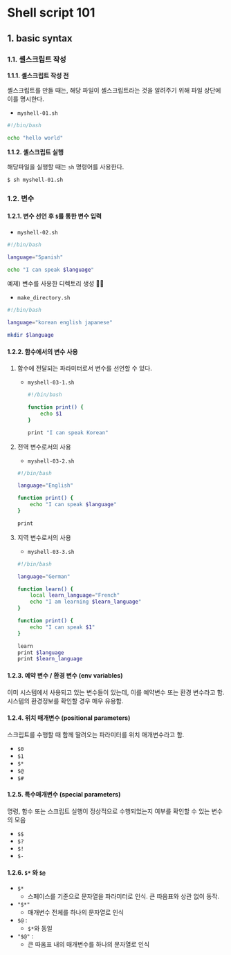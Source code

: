# Shell script 101

## 1. basic syntax

### 1.1. 셸스크립트 작성

**1.1.1. 셸스크립트 작성 전**

셸스크립트를 만들 때는, 해당 파일이 셸스크립트라는 것을 알려주기 위해 파일 상단에 이를 명시한다.

- `myshell-01.sh`

```bash
#!/bin/bash

echo "hello world"
```

**1.1.2. 셸스크립트 실행**

해당파일을 실행할 때는 `sh` 명령어를 사용한다.

```shell
$ sh myshell-01.sh
```

### 1.2.  변수

#### 1.2.1. 변수 선언 후 `$`를 통한 변수 입력 

- `myshell-02.sh`

```bash
#!/bin/bash

language="Spanish"

echo "I can speak $language"
```

예제) 변수를 사용한 디렉토리 생성

- `make_directory.sh`

```bash
#!/bin/bash

language="korean english japanese"

mkdir $language
```

#### 1.2.2. 함수에서의 변수 사용

1. 함수에 전달되는 파라미터로서 변수를 선언할 수 있다.

	- `myshell-03-1.sh`
		
		```bash
		#!/bin/bash
		
		function print() {
		    echo $1
		}
		
		print "I can speak Korean"
		```
	
2. 전역 변수로서의 사용
	- `myshell-03-2.sh`
	
	```bash
	#!/bin/bash
	
	language="English"
	
	function print() {
	    echo "I can speak $language"
	}
	
	print
	```

3. 지역 변수로서의 사용

	- `myshell-03-3.sh`
	
	```bash
	#!/bin/bash
	
	language="German"
	
	function learn() {
	    local learn_language="French"
	    echo "I am learning $learn_language"
	}
	
	function print() {
	    echo "I can speak $1"
	}
	
	learn
	print $language
	print $learn_language
	```

#### 1.2.3. 예약 변수 / 환경 변수 (env variables)

이미 시스템에서 사용되고 있는 변수들이 있는데, 이를 예약변수 또는 환경 변수라고 함. 시스템의 환경정보를 확인할 경우 매우 유용함.

#### 1.2.4. 위치 매개변수 (positional parameters)

스크립트를 수행할 때 함께 딸려오는 파라미터를 위치 매개변수라고 함.

- `$0`
- `$1`
- `$*`
- `$@`
- `$#`

#### 1.2.5. 특수매개변수 (special parameters)

명령, 함수 또는 스크립트 실행이 정상적으로 수행되었는지 여부를 확인할 수 있는 변수의 모음

- `$$`
- `$?`
- `$!`
- `$-`


#### 1.2.6. `$*` 와  `$@`

- `$*` 
	- 스페이스를 기준으로 문자열을 파라미터로 인식. 큰 따옴표와 상관 없이 동작.
- `"$*"`
	- 매개변수 전체를 하나의 문자열로 인식
- `$@` : 
	- `$*`와 동일
- `"$@"` : 
	- 큰 따옴표 내의 매개변수를 하나의 문자열로 인식